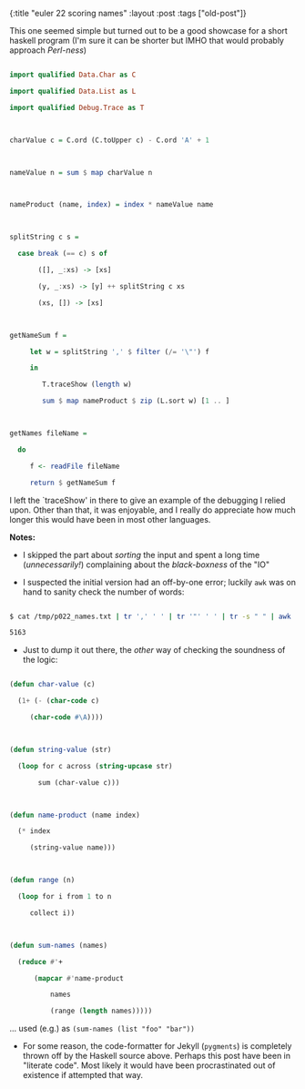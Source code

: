 {:title "euler 22 scoring names"
:layout :post
 :tags ["old-post"]}



This one seemed simple but turned out to be a good showcase for a short haskell program (I'm sure it can be shorter but IMHO that would probably approach _Perl-ness_)



```haskell

import qualified Data.Char as C

import qualified Data.List as L

import qualified Debug.Trace as T



charValue c = C.ord (C.toUpper c) - C.ord 'A' + 1



nameValue n = sum $ map charValue n



nameProduct (name, index) = index * nameValue name



splitString c s =

  case break (== c) s of

       ([], _:xs) -> [xs]

       (y, _:xs) -> [y] ++ splitString c xs

       (xs, []) -> [xs]



getNameSum f =

     let w = splitString ',' $ filter (/= '\"') f

     in

        T.traceShow (length w)

        sum $ map nameProduct $ zip (L.sort w) [1 .. ]



getNames fileName =

  do

     f <- readFile fileName

     return $ getNameSum f

```



I left the `traceShow' in there to give an example of the debugging I relied upon. Other than that, it was enjoyable, and I really do appreciate how much longer this would have been in most other languages.



**Notes:**



- I skipped the part about _sorting_ the input and spent a long time (_unnecessarily!_) complaining about the _black-boxness_ of the "IO"



- I suspected the initial version had an off-by-one error; luckily `awk` was on hand to sanity check the number of words:



```sh

$ cat /tmp/p022_names.txt | tr ',' ' ' | tr '"' ' ' | tr -s " " | awk 'BEGIN { RS = " " }; END { print NR }'

5163

```



- Just to dump it out there, the _other_ way of checking the soundness of the logic:



```lisp

(defun char-value (c)

  (1+ (- (char-code c)

	 (char-code #\A))))



(defun string-value (str)

  (loop for c across (string-upcase str)

       sum (char-value c)))



(defun name-product (name index)

  (* index

     (string-value name)))



(defun range (n)

  (loop for i from 1 to n

     collect i))



(defun sum-names (names)

  (reduce #'+

	  (mapcar #'name-product

		  names

		  (range (length names)))))

```



... used (e.g.) as `(sum-names (list "foo" "bar"))`



- For some reason, the code-formatter for Jekyll (`pygments`) is completely thrown off by the Haskell source above. Perhaps this post have been in "literate code". Most likely it would have been procrastinated out of existence if attempted that way.
